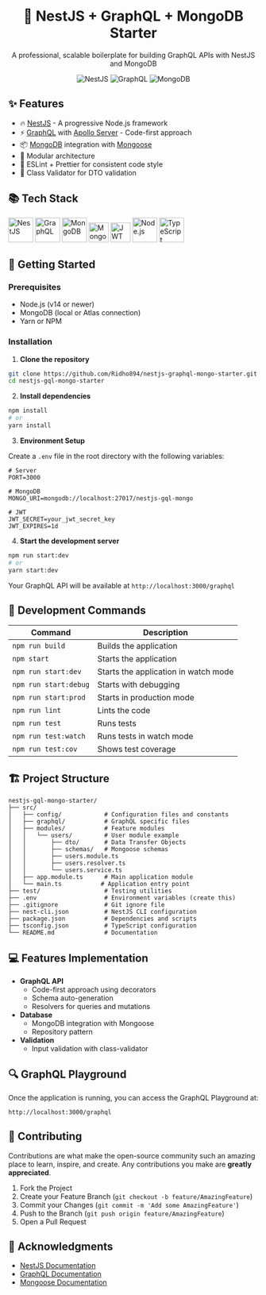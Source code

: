 # <div align="center">🚀 NestJS + GraphQL + MongoDB Starter</div>

<div align="center">
  <p>A professional, scalable boilerplate for building GraphQL APIs with NestJS and MongoDB</p>
  
  ![NestJS](https://img.shields.io/badge/NestJS-v10-red.svg)
  ![GraphQL](https://img.shields.io/badge/GraphQL-v16-pink.svg)
  ![MongoDB](https://img.shields.io/badge/MongoDB-latest-green.svg)
</div>

## ✨ Features

- 🔥 [NestJS](https://nestjs.com/) - A progressive Node.js framework
- ⚡️ [GraphQL](https://graphql.org/) with [Apollo Server](https://www.apollographql.com/docs/apollo-server/) - Code-first approach
- 📦 [MongoDB](https://www.mongodb.com/) integration with [Mongoose](https://mongoosejs.com/)
- 🧩 Modular architecture
- 📏 ESLint + Prettier for consistent code style
- 🚦 Class Validator for DTO validation

## 📚 Tech Stack

<p>
  <img src="https://nestjs.com/img/logo-small.svg" height="50" alt="NestJS" />
  <img src="https://upload.wikimedia.org/wikipedia/commons/thumb/1/17/GraphQL_Logo.svg/2048px-GraphQL_Logo.svg.png" height="50" alt="GraphQL" />
  <img src="https://miro.medium.com/v2/resize:fit:512/1*doAg1_fMQKWFoub-6gwUiQ.png" height="50" alt="MongoDB" />
  <img src="https://mongoosejs.com/docs/images/mongoose5_62x30_transparent.png" height="40" alt="Mongoose" />
  <img src="https://jwt.io/img/pic_logo.svg" height="40" alt="JWT" />
  <img src="https://www.vectorlogo.zone/logos/nodejs/nodejs-icon.svg" height="50" alt="Node.js" />
  <img src="https://www.vectorlogo.zone/logos/typescriptlang/typescriptlang-icon.svg" height="50" alt="TypeScript" />
</p>

## 🚀 Getting Started

### Prerequisites

- Node.js (v14 or newer)
- MongoDB (local or Atlas connection)
- Yarn or NPM

### Installation

1. **Clone the repository**

```bash
git clone https://github.com/Ridho894/nestjs-graphql-mongo-starter.git
cd nestjs-gql-mongo-starter
```

2. **Install dependencies**

```bash
npm install
# or
yarn install
```

3. **Environment Setup**

Create a `.env` file in the root directory with the following variables:

```env
# Server
PORT=3000

# MongoDB
MONGO_URI=mongodb://localhost:27017/nestjs-gql-mongo

# JWT
JWT_SECRET=your_jwt_secret_key
JWT_EXPIRES=1d
```

4. **Start the development server**

```bash
npm run start:dev
# or
yarn start:dev
```

Your GraphQL API will be available at `http://localhost:3000/graphql`

## 🧰 Development Commands

| Command               | Description                          |
| --------------------- | ------------------------------------ |
| `npm run build`       | Builds the application               |
| `npm start`           | Starts the application               |
| `npm run start:dev`   | Starts the application in watch mode |
| `npm run start:debug` | Starts with debugging                |
| `npm run start:prod`  | Starts in production mode            |
| `npm run lint`        | Lints the code                       |
| `npm run test`        | Runs tests                           |
| `npm run test:watch`  | Runs tests in watch mode             |
| `npm run test:cov`    | Shows test coverage                  |

## 🏗️ Project Structure

```
nestjs-gql-mongo-starter/
├── src/
│   ├── config/            # Configuration files and constants
│   ├── graphql/           # GraphQL specific files
│   ├── modules/           # Feature modules
│   │   └── users/         # User module example
│   │       ├── dto/       # Data Transfer Objects
│   │       ├── schemas/   # Mongoose schemas
│   │       ├── users.module.ts
│   │       ├── users.resolver.ts
│   │       └── users.service.ts
│   ├── app.module.ts      # Main application module
│   └── main.ts           # Application entry point
├── test/                  # Testing utilities
├── .env                   # Environment variables (create this)
├── .gitignore             # Git ignore file
├── nest-cli.json          # NestJS CLI configuration
├── package.json           # Dependencies and scripts
├── tsconfig.json          # TypeScript configuration
└── README.md              # Documentation
```

## 💻 Features Implementation

- **GraphQL API**
  - Code-first approach using decorators
  - Schema auto-generation
  - Resolvers for queries and mutations
- **Database**
  - MongoDB integration with Mongoose
  - Repository pattern
- **Validation**
  - Input validation with class-validator

## 🔍 GraphQL Playground

Once the application is running, you can access the GraphQL Playground at:

```
http://localhost:3000/graphql
```

## 🤝 Contributing

Contributions are what make the open-source community such an amazing place to learn, inspire, and create. Any contributions you make are **greatly appreciated**.

1. Fork the Project
2. Create your Feature Branch (`git checkout -b feature/AmazingFeature`)
3. Commit your Changes (`git commit -m 'Add some AmazingFeature'`)
4. Push to the Branch (`git push origin feature/AmazingFeature`)
5. Open a Pull Request

## 👏 Acknowledgments

- [NestJS Documentation](https://docs.nestjs.com/)
- [GraphQL Documentation](https://graphql.org/learn/)
- [Mongoose Documentation](https://mongoosejs.com/docs/guide.html)

